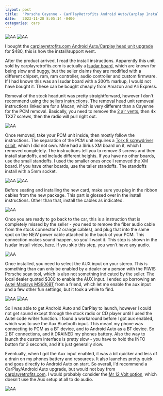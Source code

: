 ```yaml
---
layout: post
title:  "Porsche Cayenne - CarPlayRetrofits Android Auto/Carplay Install"
date:   2023-11-28 8:05:14 -0400
categories: cars
---
```


![AA](/images/aa/10.jpeg)
![AA](/images/aa/7.jpg)

I bought the [carplayretrofits.com Android Auto/Carplay head unit upgrade](https://carplayretrofits.com/products/carplay-andrioid-auto-plug-and-play-kit-for-porsche-pcm-3-1) for $480, this is how the install/support went. 

After the product arrived, I read the install instructions. Apparently this unit sold by carplayretrofits.com is actually a [Isudar board](https://amzn.to/3GnR6H6), which are known for being slow and buggy, but the seller claims they are modified with a different chipset, ram, ram controller, audio controller and custom firmware. If I had known this was an Isudar board with a 200% markup, I would not have bought it. These can be bought cheaply from Amazon and Ali Express. 

Removal of the stock headunit was pretty straightforward, however I don't recommend using the [sellers instructions](https://cdn.shopify.com/s/files/1/0721/0847/4648/files/CPRF.pdf?v=1690511085). The removal head unit removeal instructions linked are for a Macan, which is very different than a Cayenne for the PCM removal. Basically, you need to remove the [2 air vents](https://www.youtube.com/watch?v=2v_dnikEjzM), then 4x TX27 screws, then the radio will pull right out. 

![AA](/images/aa/3.jpg)

Once removed, take your PCM unit inside, then mostly follow the instructions. The separation of the PCM unit requires a [Torx 8 screwdriver or bit](https://amzn.to/417KrdW), which I did not own. Mine had a Sirius XM board on it, which I removed completely. The instructions tell you to remove 3 screws and then install standoffs, and include different heights. If you have no other boards, use the small standoffs. I used the smaller ones once I removed the XM board. If you have other boards, use the taller standoffs. The standoffs install with a 5mm socket. 

![AA](/images/aa/1.jpg)
![AA](/images/aa/2.jpg)

Before seating and installing the new card, make sure you plug in the ribbon cables from the new package. This part is glossed over in the install instructions. Other than that, install the cables as indicated. 

![AA](/images/aa/4.jpg)

Once you are ready to go back to the car, this is a instruction that is completely missed by the seller - you need to remove the fiber audio cable from the stock connector (2 orange cables), and plug that into the same spot on the NEW power cable attached to the back of your PCM. This connection makes sound happen, so you'll want it. This step is shown in the Isudar install video, [here.](https://youtu.be/I-OjeOMdo-E?si=6aerbiFAI2mT4KT9&t=337) If you skip this step, you won't have any audio.

![AA](/images/aa/6.jpg)

Once installed, you need to select the AUX input on your stereo. This is something than can only be enabled by a dealer or a person with the PIWIS Porsche scan tool, which is also not something indicated by the seller. The local dealer quoted $300 to enable the AUX input. I ended up borrowing an [Autel Maxisys MS906BT](https://amzn.to/3QTdxsI) from a friend, which let me enable the aux input and a few other fun settings, but it took a while to find.

![AA](/images/aa/8.jpeg)
![AA](/images/aa/5.jpg)

So I was able to get Android Auto and CarPlay to launch, however I could not get sound except through the stock radio or CD player until I used the Autel code writer function. I found a workaround before I got aux enabled, which was to use the Aux Bluetooth input. This meant my phone was connecting to PCM as a BT device, and to Android Auto as a BT device. So 2 BT connections, and it DRAINED my phones battery. Also the way to launch the custom interface is pretty slow - you have to hold the INFO button for 3 seconds, and it's just generally slow. 

Eventually, when I got the Aux input enabled, it was a bit quicker and less of a drain on my phones battery and resources. It also launches pretty quick and goes directly to Android Auto on start. So overall, I'd recommend a CarPlay/Android Auto upgrade, but would not buy from [carplayretrofits.com](https://carplayretrofits.com/products/carplay-andrioid-auto-plug-and-play-kit-for-porsche-pcm-3-1). I would probably consider the [Mr 12 Volt option](https://www.mr12volt.com/collections/porsche/products/p2000-pcm31mm), which doesn't use the Aux setup at all to do audio. 

![AA](/images/aa/9.jpeg)
